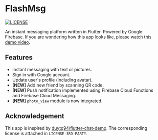 # FlashMsg

[![LICENSE](https://img.shields.io/badge/license-Anti%20996-blue.svg)](https://github.com/996icu/996.ICU/blob/master/LICENSE)

An instant messaging platform written in Flutter. Powered by Google Firebase. If you are wondering how this app looks like, please watch this [demo video](https://youtu.be/4FUYLS49YPI).

## Features

* Instant messaging with text or pictures.
* Sign in with Google account.
* Update user's profile (including avatar).
* **[NEW]** Add new friend by scanning QR code.
* **[NEW]** Push notification implemented using Firebase Cloud Functions and Firebase Cloud Messaging.
* **[NEW]** `photo_view` module is now integrated.

## Acknowledgement

This app is inspired by [duytq94/flutter-chat-demo](https://github.com/duytq94/flutter-chat-demo). The corresponding license is attached in `LICENSE-3RD-PARTY`.
